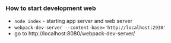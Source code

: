 ### How to start development web
* `node index` - starting app server and web server
* `webpack-dev-server --content-base='http://localhost:2930'`
* go to http://localhost:8080/webpack-dev-server/
